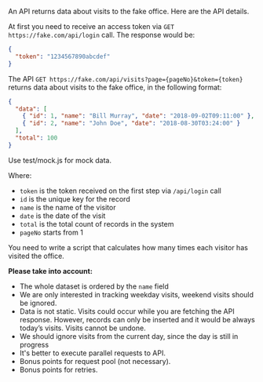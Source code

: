 An API returns data about visits to the fake office. Here are the API details.

At first you need to receive an access token via `GET https://fake.com/api/login` call. The response would be:

```json
{
  "token": "1234567890abcdef"
}
```

The API `GET https://fake.com/api/visits?page={pageNo}&token={token}` returns data about visits to the fake office, in the following format:

```json
{
  "data": [
    { "id": 1, "name": "Bill Murray", "date": "2018-09-02T09:11:00" },
    { "id": 2, "name": "John Doe", "date": "2018-08-30T03:24:00" }
  ],
  "total": 100
}
```
Use test/mock.js for mock data.

Where:

- `token` is the token received on the first step via `/api/login` call
- `id` is the unique key for the record
- `name` is the name of the visitor
- `date` is the date of the visit
- `total` is the total count of records in the system
- `pageNo` starts from 1

You need to write a script that calculates how many times each visitor has visited the office.

**Please take into account:**

- The whole dataset is ordered by the `name` field
- We are only interested in tracking weekday visits, weekend visits should be ignored.
- Data is not static. Visits could occur while you are fetching the API response. However, records can only be inserted and it would be always today’s visits. Visits cannot be undone.
- We should ignore visits from the current day, since the day is still in progress
- It's better to execute parallel requests to API.
- Bonus points for request pool (not necessary).
- Bonus points for retries.
